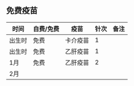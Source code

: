 ## 免费疫苗
| 时间   | 自费/免费 | 疫苗     | 针次 | 备注 |
| ------ | --------- | -------- | ---- | ---- |
| 出生时 | 免费      | 卡介疫苗 | 1    |      |
| 出生时 | 免费      | 乙肝疫苗 | 1    |      |
| 1月    | 免费      | 乙肝疫苗 | 2    |      |
| 2月    |           |          |      |      |
